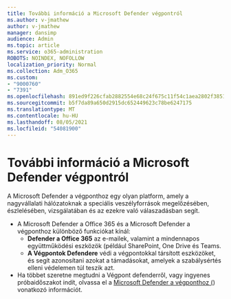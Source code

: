 ```yaml
---
title: További információ a Microsoft Defender végpontról
ms.author: v-jmathew
author: v-jmathew
manager: dansimp
audience: Admin
ms.topic: article
ms.service: o365-administration
ROBOTS: NOINDEX, NOFOLLOW
localization_priority: Normal
ms.collection: Adm_O365
ms.custom:
- "9000760"
- "7391"
ms.openlocfilehash: 891ed9f226cfab2882554e68c24f675c11f54c1aea2802f3851d42630af80df8
ms.sourcegitcommit: b5f7da89a650d2915dc652449623c78be6247175
ms.translationtype: MT
ms.contentlocale: hu-HU
ms.lasthandoff: 08/05/2021
ms.locfileid: "54081900"
---
```

# <a name="learn-more-about-microsoft-defender-for-endpoint"></a>További információ a Microsoft Defender végpontról

A Microsoft Defender a végponthoz egy olyan platform, amely a nagyvállalati hálózatoknak a speciális veszélyforrások megelőzésében, észlelésében, vizsgálatában és az ezekre való válaszadásban segít.

- A Microsoft Defender a Office 365 és a Microsoft Defender a végponthoz különböző funkciókat kínál:
  - **Defender a Office 365** az e-mailek, valamint a mindennapos együttműködési eszközök (például SharePoint, One Drive és Teams.
  - **A Végpontok Defendere** védi a végpontokkal társított eszközöket, és segít azonosítani azokat a támadásokat, amelyek a szabálysértés elleni védelemen túl teszik azt.
- Ha többet szeretne megtudni a Végpont defenderről, vagy ingyenes próbaidőszakot indít, olvassa el a [Microsoft Defender a végponthoz (](https://go.microsoft.com/fwlink/?linkid=2094113)) vonatkozó információt.
